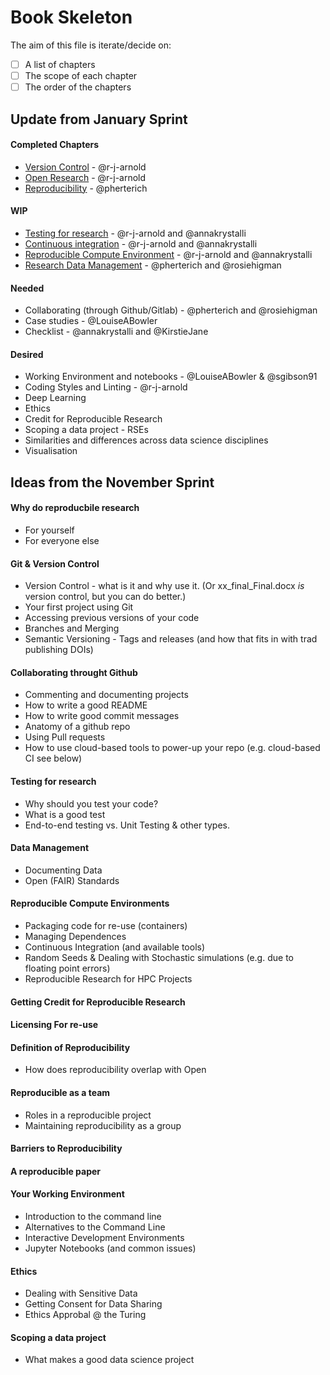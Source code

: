 # Book Skeleton
The aim of this file is iterate/decide on:
- [ ] A list of chapters
- [ ] The scope of each chapter 
- [ ] The order of the chapters

## Update from January Sprint

#### Completed Chapters
- [Version Control](chapters/version_control.md) - @r-j-arnold
- [Open Research](chapters/open_research.md) - @r-j-arnold
- [Reproducibility](chapters/reproducibility.md) - @pherterich

#### WIP
- [Testing for research](https://github.com/alan-turing-institute/the-turing-way/pull/147) - @r-j-arnold and @annakrystalli
- [Continuous integration](https://github.com/alan-turing-institute/the-turing-way/pull/146) - @r-j-arnold and @annakrystalli
- [Reproducible Compute Environment](https://github.com/alan-turing-institute/the-turing-way/pull/148) - @r-j-arnold and @annakrystalli
- [Research Data Management](https://github.com/alan-turing-institute/the-turing-way/pull/196) - @pherterich and @rosiehigman

#### Needed
- Collaborating (through Github/Gitlab) - @pherterich and @rosiehigman
- Case studies - @LouiseABowler
- Checklist - @annakrystalli and @KirstieJane

#### Desired
- Working Environment and notebooks - @LouiseABowler & @sgibson91
- Coding Styles and Linting - @r-j-arnold
- Deep Learning
- Ethics
- Credit for Reproducible Research
- Scoping a data project - RSEs
- Similarities and differences across data science disciplines
- Visualisation

## Ideas from the November Sprint

#### Why do reproducbile research
- For yourself
- For everyone else

#### Git & Version Control
- Version Control - what is it and why use it. (Or xx_final_Final.docx *is* version control, but you can do better.)
- Your first project using Git
- Accessing previous versions of your code
- Branches and Merging
- Semantic Versioning - Tags and releases (and how that fits in with trad publishing DOIs)

#### Collaborating throught Github
- Commenting and documenting projects
- How to write a good README
- How to write good commit messages
- Anatomy of a github repo
- Using Pull requests
- How to use cloud-based tools to power-up your repo (e.g. cloud-based CI see below)

#### Testing for research
- Why should you test your code?
- What is a good test
- End-to-end testing vs. Unit Testing & other types.

#### Data Management
- Documenting Data
- Open (FAIR) Standards

#### Reproducible Compute Environments
- Packaging code for re-use (containers)
- Managing Dependences
- Continuous Integration (and available tools)
- Random Seeds & Dealing with Stochastic simulations (e.g. due to floating point errors)
- Reproducible Research for HPC Projects

#### Getting Credit for Reproducible Research

#### Licensing For re-use

#### Definition of Reproducibility
- How does reproducibility overlap with Open

#### Reproducible as a team 
- Roles in a reproducible project
- Maintaining reproducibility as a group

#### Barriers to Reproducibility

#### A reproducible paper

#### Your Working Environment
- Introduction to the command line
- Alternatives to the Command Line
- Interactive Development Environments
- Jupyter Notebooks (and common issues)

#### Ethics
- Dealing with Sensitive Data
- Getting Consent for Data Sharing
- Ethics Approbal @ the Turing

#### Scoping a data project
- What makes a good data science project

